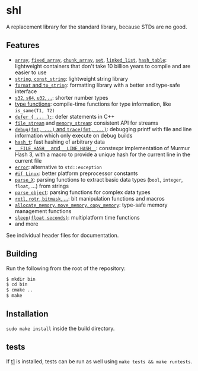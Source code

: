# shl
A replacement library for the standard library, because STDs are no good.

## Features

- [`array`](src/shl/array.hpp), [`fixed_array`](src/shl/fixed_array.hpp), [`chunk_array`](src/shl/chunk_array.hpp), [`set`](src/shl/set.hpp), [`linked_list`](src/shl/linked_list.hpp), [`hash_table`](src/shl/hash_table.hpp): lightweight containers that don't take 10 billion years to compile and are easier to use
- [`string`, `const_string`](src/shl/string.hpp): lightweight string library
- [`format` and `to_string`](src/shl/format.hpp): formatting library with a better and type-safe interface
- [`s32`, `s64`, `u32`, ...](src/shl/number_types.hpp): shorter number types
- [type functions](src/shl/type_functions.hpp): compile-time functions for type information, like `is_same(T1, T2)`
- [`defer { ... };`](src/shl/defer.hpp): defer statements in C++
- [`file_stream`](src/shl/file_stream.hpp) and [`memory_stream`](src/shl/memory_stream.hpp): consistent API for streams
- [`debug(fmt, ...)` and `trace(fmt, ...)`](src/shl/debug.hpp): debugging printf with file and line information which only execute on debug builds
- [`hash_t`](src/shl/hash.hpp): fast hashing of arbitrary data
- [`__FILE_HASH__` and `__LINE_HASH__`](src/shl/murmur_hash.hpp): constexpr implementation of Murmur Hash 3, with a macro to provide a unique hash for the current line in the current file
- [`error`](src/shl/error.hpp): alternative to `std::exception`
- [`#if Linux`](src/shl/platform.hpp): better platform preprocessor constants
- [`parse_X`](src/shl/parse.hpp): parsing functions to extract basic data types (`bool`, `integer`, `float`, ...) from strings
- [`parse_object`](src/shl/parse_object.hpp): parsing functions for complex data types
- [`rotl`, `rotr`, `bitmask`, ...](src/shl/bits.hpp): bit manipulation functions and macros
- [`allocate_memory`, `move_memory`, `copy_memory`](src/shl/memory.hpp): type-safe memory management functions
- [`sleep(float seconds)`](src/shl/time.hpp): multiplatform time functions
- and more

See individual header files for documentation.

## Building

Run the following from the root of the repository:

```sh
$ mkdir bin
$ cd bin
$ cmake ..
$ make
```

## Installation

`sudo make install` inside the build directory.

## tests
If [t1](https://github.com/DaemonTsun/t1) is installed, tests can be run as well using `make tests && make runtests`.
